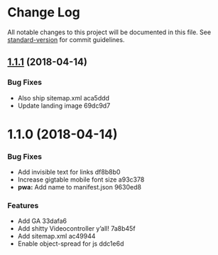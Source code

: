 # Change Log

All notable changes to this project will be documented in this file. See [standard-version](https://github.com/conventional-changelog/standard-version) for commit guidelines.

<a name="1.1.1"></a>
## [1.1.1](/compare/v1.1.0...v1.1.1) (2018-04-14)


### Bug Fixes

* Also ship sitemap.xml aca5ddd
* Update landing image 69dc9d7



<a name="1.1.0"></a>
# 1.1.0 (2018-04-14)


### Bug Fixes

* Add invisible text for links df8b8b0
* Increase gigtable mobile font size a93c378
* **pwa:** Add name to manifest.json 9630ed8


### Features

* Add GA 33dafa6
* Add shitty Videocontroller y’all! 7a8b45f
* Add sitemap.xml ac49944
* Enable object-spread for js ddc1e6d
